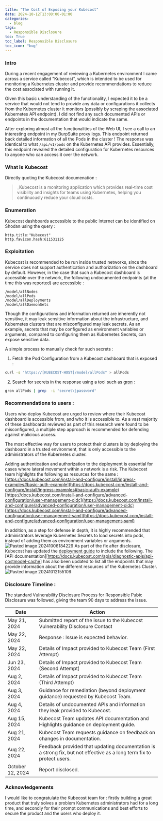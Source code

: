```yaml
---
title: "The Cost of Exposing your Kubecost"
date: 2024-10-12T13:00:00-01:00
categories:
  - blog
tags:
  - Responsible Disclosure
toc: True
toc_label: Responsible Disclosure
toc_icon: "bug"
---
```


### Intro 

During a recent engagement of reviewing a Kubernetes environment I came across a service called "Kubecost", which is intended to be used for monitoring a Kubernetes cluster and provide recommendations to reduce the cost associated with running it. 

Given this basic understanding of the functionality, I expected it to be a service that would not tend to provide any data or configurations it collects from the Kubernetes cluster it monitors (possibly by scraping the associated Kubernetes API endpoint). I did not find any such documented APIs or endpoints in the documentation that would indicate the same.

After exploring almost all the functionalities of the Web UI, I see a call to an interesting endpoint in my BurpSuite proxy logs. This endpoint returned back detailed information of all the Pods in the cluster ! The response was identical to what `/api/v1/pods` on the Kubernetes API provides. Essentially, this endpoint revealed the detailed configuration for Kubernetes resources to anyone who can access it over the network.  


### What is Kubecost

Directly quoting the Kubecost documenation :

> _Kubecost is a monitoring application which provides real-time cost visibility and insights for teams using Kubernetes, helping you continuously reduce your cloud costs.



### Enumeration 

Kubecost dashboards accessible to the public Internet can be identified on Shodan using the query :

```
http.title:"Kubecost"
http.favicon.hash:611531125
```


### Exploitation 
Kubecost is recommended to be run inside trusted networks, since the service does not support authentication and authorization on the dashboard by default. However, in the case that such a Kubecost dashboard is accessible over the network, the following undocumented endpoints (at the time this was reported) are accessible : 
```
/model/allNodes
/model/allPods
/model/allDeployments  
/model/allDaemonSets
```

Though the configurations and information returned are inherently not sensitive, it may leak sensitive information about the infrastructure, and Kubernetes clusters that are misconfigured may leak secrets. As an example, secrets that may be configured as environment variables or arguments, compared to configuring them as Kubernetes Secrets, can expose sensitive data.

A simple process to manually check for such secrets : 
1. Fetch the Pod Configuration from a Kubecost dashboard that is exposed : 
```bash
curl -s "https://[KUBECOST-HOST]/model/allPods" > allPods
```
2. Search for secrets in the response using a tool such as [gron](https://github.com/tomnomnom/gron) : 
```bash
gron allPods | grep  -i "secret\|password"
```


### Recommendations to users : 

Users who deploy Kubecost are urged to review where their Kubecost dashboard is accessible from, and who it is accessible to. As a vast majority of these dashboards reviewed as part of this research were found to be misconfigured, a multiple step approach is recommended for defending against malicious access.

The most effective way for users to protect their clusters is by deploying the dashboard in a trusted environment, that is only accessible to the administrators of the Kubernetes cluster. 

Adding authentication and authorization to the deployment is essential for cases where lateral movement within a network is a risk. The Kubecost team highlights the following as resources for the same : 
[https://docs.kubecost.com/install-and-configure/install/ingress-examples#basic-auth-example](https://docs.kubecost.com/install-and-configure/install/ingress-examples#basic-auth-example)  
[https://docs.kubecost.com/install-and-configure/advanced-configuration/user-management-oidc](https://docs.kubecost.com/install-and-configure/advanced-configuration/user-management-oidc)  
[https://docs.kubecost.com/install-and-configure/advanced-configuration/user-management-saml](https://docs.kubecost.com/install-and-configure/advanced-configuration/user-management-saml)

In addition, as a step for defense in depth, it is highly recommended that administrators leverage Kubernetes Secrets to load secrets into pods, instead of adding them as environment variables or arguments.
![Pasted image 20241006184229](https://github.com/user-attachments/assets/909257f0-db30-492b-b683-48f67b0d37cd)
As part of the fix after disclosure, Kubecost has updated the [deployment guide](https://docs.kubecost.com/install-and-configure/install/first-time-user-guide) to include the following. 
The [API documentation][https://docs.kubecost.com/apis/diagnostic-apis/api-costmodel-cache] has also been updated to list all the endpoints that may provide information about the different resources of the Kubernetes Cluster.  
![Pasted image 20241012155106](https://github.com/user-attachments/assets/1a3393fb-4872-4b47-8ca2-711c9e879e9a)

### Disclosure Timeline : 
The standard Vulnerability Disclosure Process for Responsible Pubic Disclosure was followed, giving the team 90 days to address the issue.

| <!-- -->Date     | <!-- -->Action                                                                                                        |
| ---------------- | --------------------------------------------------------------------------------------------------------------------- |
| May 21, 2024     | Submitted report of the issue to the Kubecost Vulnerability Disclosure Contact                                        |
| May 22, 2024     | Response : Issue is expected behavior.                                                                                |
| May 22, 2024     | Details of Impact provided to Kubecost Team (First Attempt)                                                           |
| Jun 23, 2024     | Details of Impact provided to Kubecost Team (Second Attempt)                                                          |
| Aug 2, 2024      | Details of Impact provided to Kubecost Team (Third Attempt)                                                           |
| Aug 3, 2024      | Guidance for remediation (beyond deployment guidance) requested by Kubecost Team.                                     |
| Aug 4, 2024      | Details of undocumented APIs and information they leak provided to Kubecost.                                          |
| Aug 15, 2024     | Kubecost Team updates API documentation and Highlights guidance on deployment guide.                                  |
| Aug 21, 2024     | Kubecost Team requests guidance on feedback on changes in documentation.                                              |
| Aug 22, 2024     | Feedback provided that updating documentation is a strong fix, but not effective as a long term fix to protect users. |
| October 12, 2024 | Report disclosed.                                                                                                     |


### Acknowledgements

I would like to congratulate the Kubecost team for : firstly building a great product that truly solves a problem Kubernetes administrators had for a long time, and secondly for their prompt communications and best efforts to secure the product and the users who deploy it.

